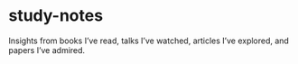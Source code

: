 # study-notes
Insights from books I’ve read, talks I’ve watched, articles I’ve explored, and papers I’ve admired.
